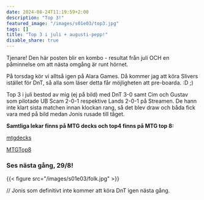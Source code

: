 ```yaml
---
date: 2024-08-24T11:19:59+2:00
description: "Top 3!"
featured_image: "/images/s01e03/top3.jpg"
tags: []
title: "Top 3 i juli + augusti-pepp!"
disable_share: true
---
```


Tjenare! Den här posten blir en kombo - resultat från juli OCH en påminnelse om att nästa omgång är runt hörnet. 

På torsdag kör vi alltså igen på Alara Games. Då kommer jag att köra Slivers istället för DnT, så alla som läser detta får möjligheten att pre-boarda. :D ;)  
 
Top 3 i juli bestod av mig (ej på bild) med DnT 3-0 samt Cim och Gustav som pilotade UB Scam 2-0-1 respektive Lands 2-0-1 på Streamen. De hann inte klart sista matchen innan klockan rang, så det blev draw och båda fick vara med på bild medan Jonis rusade till tåget. 


**Samtliga lekar finns på MTG decks och top4 finns på MTG top 8:** 

[mtgdecks](https://mtgdecks.net/Legacy/legacyligan-season-1-round-3-alara-games-trollhattan-sweden-tournament-165547)


[MTGTop8](https://mtgtop8.com/event?e=57824&d=631995&f=LE)

### **Ses nästa gång, 29/8!**

{{< figure src="/images/s01e03/folk.jpg" >}}



// Jonis som definitivt inte kommer att köra DnT igen nästa gång. 

